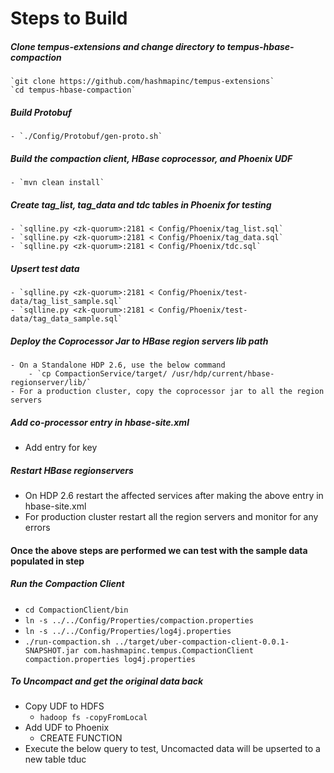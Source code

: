 # Steps to Build

##### Clone tempus-extensions and change directory to _tempus-hbase-compaction_ 
    `git clone https://github.com/hashmapinc/tempus-extensions`
    `cd tempus-hbase-compaction`

##### Build Protobuf
    - `./Config/Protobuf/gen-proto.sh`

##### Build the compaction client, HBase coprocessor, and Phoenix UDF
    - `mvn clean install`

##### Create tag_list, tag_data and tdc tables in Phoenix for testing 
    - `sqlline.py <zk-quorum>:2181 < Config/Phoenix/tag_list.sql`
    - `sqlline.py <zk-quorum>:2181 < Config/Phoenix/tag_data.sql`
    - `sqlline.py <zk-quorum>:2181 < Config/Phoenix/tdc.sql`
##### Upsert test data
    - `sqlline.py <zk-quorum>:2181 < Config/Phoenix/test-data/tag_list_sample.sql`
    - `sqlline.py <zk-quorum>:2181 < Config/Phoenix/test-data/tag_data_sample.sql`
##### Deploy the Coprocessor Jar to HBase region servers lib path
    - On a Standalone HDP 2.6, use the below command
        - `cp CompactionService/target/ /usr/hdp/current/hbase-regionserver/lib/`
    - For a production cluster, copy the coprocessor jar to all the region servers

##### Add co-processor entry in hbase-site.xml
- Add entry for key
##### Restart HBase regionservers
- On HDP 2.6 restart the affected services after making the above entry in hbase-site.xml
- For production cluster restart all the region servers and monitor for any errors 

#### Once the above steps are performed we can test with the sample data populated in step  
##### Run the Compaction Client
- `cd CompactionClient/bin`
- `ln -s ../../Config/Properties/compaction.properties`
- `ln -s ../../Config/Properties/log4j.properties`
- `./run-compaction.sh ../target/uber-compaction-client-0.0.1-SNAPSHOT.jar com.hashmapinc.tempus.CompactionClient compaction.properties log4j.properties`

##### To Uncompact and get the original data back
- Copy UDF to HDFS
    - `hadoop fs -copyFromLocal `
- Add UDF to Phoenix
    - CREATE FUNCTION
- Execute the below query to test, Uncomacted data will be upserted to a new table tduc



